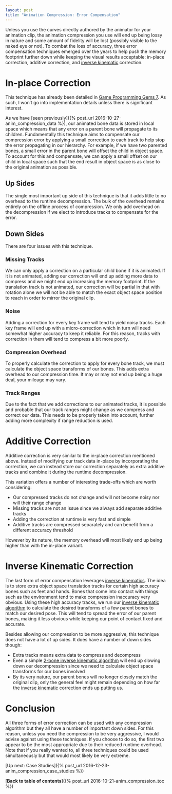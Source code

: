 ```yaml
---
layout: post
title: "Animation Compression: Error Compensation"
---
```

Unless you use the curves directly authored by the animator for your animation clip, the animation compression you use will end up being lossy in nature and some amount of fidelity will be lost (possibly visible to the naked eye or not). To combat the loss of accuracy, three error compensation techniques emerged over the years to help push the memory footprint further down while keeping the visual results acceptable: in-place correction, additive correction, and [inverse kinematic](https://en.wikipedia.org/wiki/Inverse_kinematics) correction.

# In-place Correction

This technique has already been detailed in [Game Programming Gems 7](http://www.amazon.com/Game-Programming-Gems-Series/dp/1584505273). As such, I won’t go into implementation details unless there is significant interest.

As we have [seen previously]({% post_url 2016-10-27-anim_compression_data %}), our animated bone data is stored in local space which means that any error on a parent bone will propagate to its children. Fundamentally this technique aims to compensate our compression error by applying a small correction to each track to help stop the error propagating in our hierarchy. For example, if we have two parented bones, a small error in the parent bone will offset the child in object space. To account for this and compensate, we can apply a small offset on our child in local space such that the end result in object space is as close to the original animation as possible.

## Up Sides

The single most important up side of this technique is that it adds little to no overhead to the runtime decompression. The bulk of the overhead remains entirely on the offline process of compression. We only add overhead on the decompression if we elect to introduce tracks to compensate for the error.

## Down Sides

There are four issues with this technique.

### Missing Tracks

We can only apply a correction on a particular child bone if it is animated. If it is not animated, adding our correction will end up adding more data to compress and we might end up increasing the memory footprint. If the translation track is not animated, our correction will be partial in that with rotation alone we will not be able to match the exact object space position to reach in order to mirror the original clip.

### Noise

Adding a correction for every key frame will tend to yield noisy tracks. Each key frame will end up with a micro-correction which in turn will need somewhat higher accuracy to keep it reliable. For this reason, tracks with correction in them will tend to compress a bit more poorly.

### Compression Overhead

To properly calculate the correction to apply for every bone track, we must calculate the object space transforms of our bones. This adds extra overhead to our compression time. It may or may not end up being a huge deal, your mileage may vary.

### Track Ranges

Due to the fact that we add corrections to our animated tracks, it is possible and probable that our track ranges might change as we compress and correct our data. This needs to be properly taken into account, further adding more complexity if range reduction is used.

# Additive Correction

Additive correction is very similar to the in-place correction mentioned above. Instead of modifying our track data in-place by incorporating the correction, we can instead store our correction separately as extra additive tracks and combine it during the runtime decompression.

This variation offers a number of interesting trade-offs which are worth considering:

*  Our compressed tracks do not change and will not become noisy nor will their range change
*  Missing tracks are not an issue since we always add separate additive tracks
*  Adding the correction at runtime is very fast and simple
*  Additive tracks are compressed separately and can benefit from a different accuracy threshold

However by its nature, the memory overhead will most likely end up being higher than with the in-place variant.

# Inverse Kinematic Correction

The last form of error compensation leverages [inverse kinematics](https://en.wikipedia.org/wiki/Inverse_kinematics). The idea is to store extra object space translation tracks for certain high accuracy bones such as feet and hands. Bones that come into contact with things such as the environment tend to make compression inaccuracy very obvious. Using these high accuracy tracks, we run our [inverse kinematic algorithm](https://en.wikipedia.org/wiki/Inverse_kinematics) to calculate the desired transforms of a few parent bones to match our desired pose. This will tend to spread the error of our parent bones, making it less obvious while keeping our point of contact fixed and accurate.

Besides allowing our compression to be more aggressive, this technique does not have a lot of up sides. It does have a number of down sides though:

*  Extra tracks means extra data to compress and decompress
*  Even a simple [2-bone inverse kinematic algorithm](http://mrl.nyu.edu/~perlin/gdc/ik/ik.java.html) will end up slowing down our decompression since we need to calculate object space transforms for our bones involved
*  By its very nature, our parent bones will no longer closely match the original clip, only the general feel might remain depending on how far the [inverse kinematic](https://en.wikipedia.org/wiki/Inverse_kinematics) correction ends up putting us.

# Conclusion

All three forms of error correction can be used with any compression algorithm but they all have a number of important down sides. For this reason, unless you need the compression to be very aggressive, I would advise against using these techniques. If you choose to do so, the first two appear to be the most appropriate due to their reduced runtime overhead. Note that if you really wanted to, all three techniques could be used simultaneously but that would most likely be very extreme.

[Up next: Case Studies]({% post_url 2016-12-23-anim_compression_case_studies %})

[**Back to table of contents**]({% post_url 2016-10-21-anim_compression_toc %})

